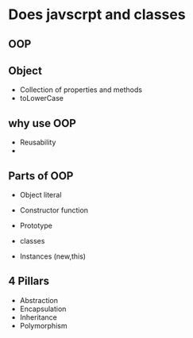 # Does javscrpt and classes
<!-- Prototype based langage -->

## OOP

## Object
- Collection of properties and methods
- toLowerCase

## why use OOP
- Reusability
- 

## Parts of OOP
- Object literal

- Constructor function 
- Prototype
- classes
- Instances (new,this)

## 4 Pillars
- Abstraction 
- Encapsulation 
- Inheritance
- Polymorphism